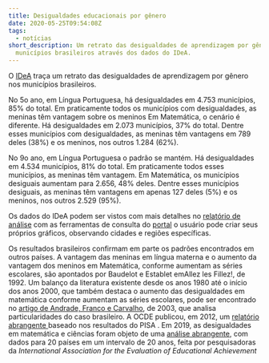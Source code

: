 ```yaml
---
title: Desigualdades educacionais por gênero
date: 2020-05-25T09:54:08Z
tags:
  - notícias
short_description: Um retrato das desigualdades de aprendizagem por gênero nos
  municípios brasileiros através dos dados do IDeA.
---
```

O [IDeA](https://portalidea.org.br/idea) traça um retrato das desigualdades de aprendizagem por gênero nos municípios brasileiros.

No 5o ano, em Língua Portuguesa, há desigualdades em 4.753 municípios, 85% do total. Em praticamente todos os municípios com desigualdades, as meninas têm vantagem sobre os meninos Em Matemática, o cenário é diferente. Há desigualdades em 2.073 municípios, 37% do total. Dentre esses municípios com desigualdades, as meninas têm vantagens em 789 deles (38%) e os meninos, nos outros 1.284 (62%).

No 9o ano, em Língua Portuguesa o padrão se mantém. Há desigualdades em 4.534 municípios, 81% do total. Em praticamente todos esses municípios, as meninas têm vantagem. Em Matemática, os municípios desiguais aumentam para 2.656, 48% deles. Dentre esses municípios desiguais, as meninas têm vantagens em apenas 127 deles (5%) e os meninos, nos outros 2.529 (95%).

Os dados do IDeA podem ser vistos com mais detalhes no [relatório de análise](https://portalidea.org.br/projeto) com as ferramentas de consulta do [portal](https://portalidea.org.br/idea) o usuário pode criar seus próprios gráficos, observando cidades e regiões específicas.

Os resultados brasileiros confirmam em parte os padrões encontrados em outros países. A vantagem das meninas em língua materna e o aumento da vantagem dos meninos em Matemática, conforme aumentam as séries escolares, são apontados por Baudelot e Establet emAllez les Fillez!, de 1992. Um balanço da literatura existente desde os anos 1980 até o início dos anos 2000, que também destaca o aumento das desigualdades em matemática conforme aumentam as séries escolares, pode ser encontrado no [artigo de Andrade, Franco e Carvalho](http://dx.doi.org/10.18222/eae02720032178), de 2003, que analisa particularidades do caso brasileiro. A OCDE publicou, em 2012, um [relatório abrangente ](https://www.oecd.org/pisa/keyfindings/pisa-2012-results-gender.htm)baseado nos resultados do PISA . Em 2019, as desigualdades em matemática e ciências foram objeto de uma [análise abrangente](https://link.springer.com/content/pdf/10.1186/s40536-019-0076-3.pdf), com dados para 20 países em um intervalo de 20 anos, feita por pesquisadoras da *International Association for the Evaluation of Educational Achievement*

<!--EndFragment-->

<!--EndFragment-->

<!--EndFragment-->

<!--EndFragment-->

<!--EndFragment-->